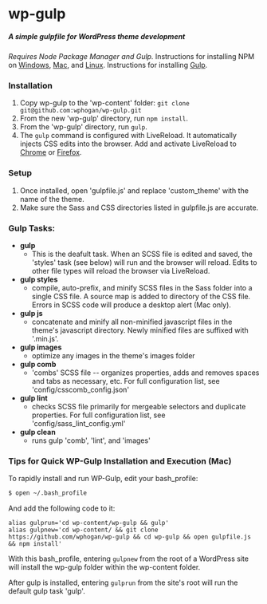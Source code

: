 # wp-gulp 
##### A simple gulpfile for WordPress theme development
*Requires Node Package Manager and Gulp.* Instructions for installing NPM on [Windows](http://blog.teamtreehouse.com/install-node-js-npm-windows), [Mac](http://blog.teamtreehouse.com/install-node-js-npm-mac), and [Linux](http://blog.teamtreehouse.com/install-node-js-npm-linux). Instructions for installing [Gulp](https://coolestguidesontheplanet.com/installing-gulp-on-osx-10-11-el-capitan/).

### Installation
1. Copy wp-gulp to the 'wp-content' folder: `git clone git@github.com:wphogan/wp-gulp.git`
2. From the new 'wp-gulp' directory, run `npm install`.
3. From the 'wp-gulp' directory, run `gulp`.
4. The `gulp` command is configured with LiveReload. It automatically injects CSS edits into the browser. Add and activate LiveReload to [Chrome](https://chrome.google.com/webstore/detail/livereload/jnihajbhpnppcggbcgedagnkighmdlei?hl=en) or [Firefox](https://addons.mozilla.org/en-US/firefox/addon/livereload/).

### Setup
1. Once installed, open 'gulpfile.js' and replace 'custom_theme' with the name of the theme.
2. Make sure the Sass and CSS directories listed in gulpfile.js are accurate.


### Gulp Tasks:
- **gulp**
  - This is the deafult task. When an SCSS file is edited and saved, the 'styles' task (see below) will run and the browser will reload. Edits to other file types will reload the browser via LiveReload.
- **gulp styles**
  - compile, auto-prefix, and minify SCSS files in the Sass folder into a single CSS file. A source map is added to directory of the CSS file. Errors in SCSS code will produce a desktop alert (Mac only).
- **gulp js**
  - concatenate and minify all non-minified javascript files in the theme's javascript directory. Newly minified files are suffixed with '.min.js'.
- **gulp images** 
  - optimize any images in the theme's images folder
- **gulp comb** 
  - 'combs' SCSS file -- organizes properties, adds and removes spaces and tabs as necessary, etc. For full configuration list, see 'config/csscomb_config.json'
- **gulp lint** 
  - checks SCSS file primarily for mergeable selectors and duplicate properties. For full configuration list, see 'config/sass_lint_config.yml'
- **gulp clean** 
  - runs gulp 'comb', 'lint', and 'images'

### Tips for Quick WP-Gulp Installation and Execution (Mac)
To rapidly install and run WP-Gulp, edit your bash_profile:
```sh
$ open ~/.bash_profile
```
And add the following code to it:
```
alias gulprun='cd wp-content/wp-gulp && gulp' 
alias gulpnew='cd wp-content/ && git clone https://github.com/wphogan/wp-gulp && cd wp-gulp && open gulpfile.js && npm install'
```
With this bash_profile, entering `gulpnew` from the root of a WordPress site will install the wp-gulp folder within the wp-content folder.

After gulp is installed, entering `gulprun` from the site's root will run the default gulp task 'gulp'.
